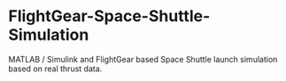 # FlightGear-Space-Shuttle-Simulation
MATLAB / Simulink and FlightGear based Space Shuttle launch simulation based on real thrust data.
